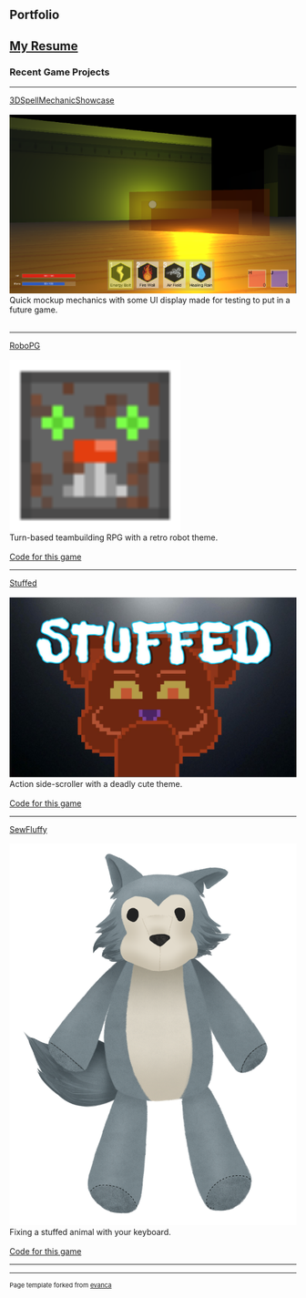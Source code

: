 ## Portfolio

[My Resume](/Andrew%20Wang%20Resume.pdf)
---

### Recent Game Projects
---

[3DSpellMechanicShowcase](https://meateor.itch.io/spellgame)
<br><br>
<a href="https://meateor.itch.io/spellgame/"><img src="images/Spell.PNG?raw=true"></a>
<br>
Quick mockup mechanics with some UI display made for testing to put in a future game.
<br><br>

---
[RoboPG](https://meateor.itch.io/robopg)
<br><br>
<a href="https://meateor.itch.io/robopg/"><img src="images/Rust.png?raw=true" width=300 height=300></a>
<br>
Turn-based teambuilding RPG with a retro robot theme.
<br><br>
<a href="https://github.com/Meateoreo/AndrewWangCodes/tree/master/RoboPG">Code for this game</a>

---
[Stuffed](https://meateor.itch.io/stuffed)
<br><br>
<a href="https://meateor.itch.io/stuffed/"><img src="images/LosePic.JPG?raw=true"></a>
<br>
Action side-scroller with a deadly cute theme. 
<br><br>
<a href="https://github.com/Meateoreo/AndrewWangCodes/tree/master/RoboPG">Code for this game</a>

---
[SewFluffy](https://meateor.itch.io/sewfluffy)
<br><br>
<a href="https://meateor.itch.io/sewfluffy/"><img src="images/Wolf_Base.png?raw=true"></a>
<br>
Fixing a stuffed animal with your keyboard.
<br><br>
<a href="https://github.com/Meateoreo/AndrewWangCodes/tree/master/RoboPG">Code for this game</a>

---




---
<p style="font-size:11px">Page template forked from <a href="https://github.com/evanca/quick-portfolio">evanca</a></p>
<!-- Remove above link if you don't want to attibute -->

